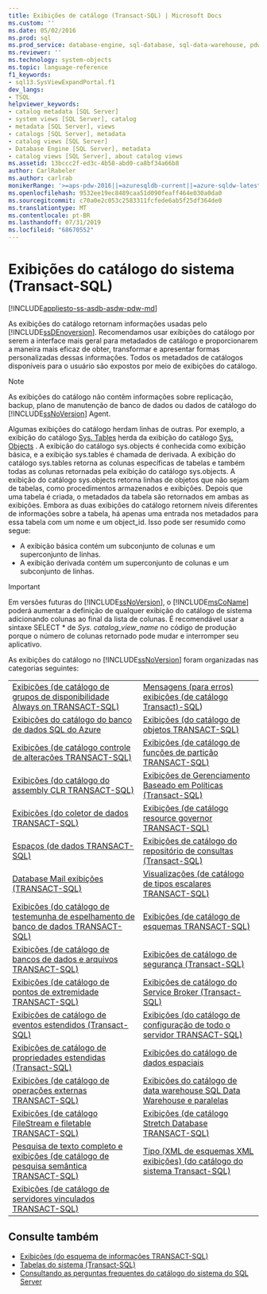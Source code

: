 ```yaml
---
title: Exibições de catálogo (Transact-SQL) | Microsoft Docs
ms.custom: ''
ms.date: 05/02/2016
ms.prod: sql
ms.prod_service: database-engine, sql-database, sql-data-warehouse, pdw
ms.reviewer: ''
ms.technology: system-objects
ms.topic: language-reference
f1_keywords:
- sql13.SysViewExpandPortal.f1
dev_langs:
- TSQL
helpviewer_keywords:
- catalog metadata [SQL Server]
- system views [SQL Server], catalog
- metadata [SQL Server], views
- catalogs [SQL Server], metadata
- catalog views [SQL Server]
- Database Engine [SQL Server], metadata
- catalog views [SQL Server], about catalog views
ms.assetid: 13bccc2f-ed3c-4b58-abd0-ca8bf34a66b8
author: CarlRabeler
ms.author: carlrab
monikerRange: '>=aps-pdw-2016||=azuresqldb-current||=azure-sqldw-latest||>=sql-server-2016||=sqlallproducts-allversions||>=sql-server-linux-2017||=azuresqldb-mi-current'
ms.openlocfilehash: 9532ee19ec8489caa51d090feaff464e030a0da0
ms.sourcegitcommit: c70a0e2c053c2583311fcfede6ab5f25df364de0
ms.translationtype: MT
ms.contentlocale: pt-BR
ms.lasthandoff: 07/31/2019
ms.locfileid: "68670552"
---
```

# <a name="system-catalog-views-transact-sql"></a>Exibições do catálogo do sistema (Transact-SQL)

[!INCLUDE[appliesto-ss-asdb-asdw-pdw-md](../../includes/appliesto-ss-asdb-asdw-pdw-md.md)]

As exibições do catálogo retornam informações usadas pelo [!INCLUDE[ssDEnoversion](../../includes/ssdenoversion-md.md)]. Recomendamos usar exibições do catálogo por serem a interface mais geral para metadados de catálogo e proporcionarem a maneira mais eficaz de obter, transformar e apresentar formas personalizadas dessas informações. Todos os metadados de catálogos disponíveis para o usuário são expostos por meio de exibições do catálogo.

> [!NOTE]
> As exibições do catálogo não contêm informações sobre replicação, backup, plano de manutenção de banco de dados ou dados de catálogo do [!INCLUDE[ssNoVersion](../../includes/ssnoversion-md.md)] Agent.

 Algumas exibições do catálogo herdam linhas de outras. Por exemplo, a exibição do catálogo [Sys. Tables](../../relational-databases/system-catalog-views/sys-tables-transact-sql.md) herda da exibição do catálogo [Sys. Objects](../../relational-databases/system-catalog-views/sys-objects-transact-sql.md) . A exibição do catálogo sys.objects é conhecida como exibição básica, e a exibição sys.tables é chamada de derivada. A exibição do catálogo sys.tables retorna as colunas específicas de tabelas e também todas as colunas retornadas pela exibição do catálogo sys.objects. A exibição do catálogo sys.objects retorna linhas de objetos que não sejam de tabelas, como procedimentos armazenados e exibições. Depois que uma tabela é criada, o metadados da tabela são retornados em ambas as exibições. Embora as duas exibições do catálogo retornem níveis diferentes de informações sobre a tabela, há apenas uma entrada nos metadados para essa tabela com um nome e um object_id. Isso pode ser resumido como segue:

- A exibição básica contém um subconjunto de colunas e um superconjunto de linhas.
- A exibição derivada contém um superconjunto de colunas e um subconjunto de linhas.

> [!IMPORTANT]
> Em versões futuras do [!INCLUDE[ssNoVersion](../../includes/ssnoversion-md.md)], o [!INCLUDE[msCoName](../../includes/msconame-md.md)] poderá aumentar a definição de qualquer exibição do catálogo de sistema adicionando colunas ao final da lista de colunas. É recomendável usar a sintaxe SELECT \* de *Sys. catalog_view_name* no código de produção porque o número de colunas retornado pode mudar e interromper seu aplicativo.

As exibições do catálogo no [!INCLUDE[ssNoVersion](../../includes/ssnoversion-md.md)] foram organizadas nas categorias seguintes:

|||
|-|-|
|[Exibições &#40;de catálogo de grupos de disponibilidade Always on TRANSACT-SQL&#41;](../../relational-databases/system-catalog-views/always-on-availability-groups-catalog-views-transact-sql.md)|[Mensagens &#40;para erros&#41; exibições &#40;de catálogo Transact&#41;-SQL](../system-catalog-views/messages-for-errors-catalog-views-sys-messages.md))|
|[Exibições do catálogo do banco de dados SQL do Azure](../../relational-databases/system-catalog-views/azure-sql-database-catalog-views.md)|[Exibições &#40;do catálogo de objetos TRANSACT-SQL&#41;](../../relational-databases/system-catalog-views/object-catalog-views-transact-sql.md)|
|[Exibições &#40;de catálogo controle de alterações TRANSACT-SQL&#41;](../system-catalog-views/change-tracking-catalog-views-sys-change-tracking-databases.md)|[Exibições &#40;de catálogo de funções de partição TRANSACT-SQL&#41;](../../relational-databases/system-catalog-views/partition-function-catalog-views-transact-sql.md)|
|[Exibições &#40;do catálogo do assembly CLR TRANSACT-SQL&#41;](../../relational-databases/system-catalog-views/clr-assembly-catalog-views-transact-sql.md)|[Exibições de Gerenciamento Baseado em Políticas &#40;Transact-SQL&#41;](../../relational-databases/system-catalog-views/policy-based-management-views-transact-sql.md)|
|[Exibições &#40;do coletor de dados TRANSACT-SQL&#41;](../../relational-databases/system-catalog-views/data-collector-views-transact-sql.md)|[Exibições &#40;de catálogo resource governor TRANSACT-SQL&#41;](../../relational-databases/system-catalog-views/resource-governor-catalog-views-transact-sql.md)|
|[Espaços &#40;de dados TRANSACT-SQL&#41;](../../relational-databases/system-catalog-views/data-spaces-transact-sql.md)|[Exibições de catálogo do repositório de consultas &#40;Transact-SQL&#41;](../../relational-databases/system-catalog-views/query-store-catalog-views-transact-sql.md)|
|[Database Mail exibições &#40;TRANSACT-SQL&#41;](../../relational-databases/system-catalog-views/database-mail-views-transact-sql.md)|[Visualizações &#40;de catálogo de tipos escalares TRANSACT-SQL&#41;](../../relational-databases/system-catalog-views/scalar-types-catalog-views-transact-sql.md)|
|[Exibições &#40;do catálogo de testemunha de espelhamento de banco de dados TRANSACT-SQL&#41;](../system-catalog-views/database-mirroring-witness-catalog-views-sys-database-mirroring-witnesses.md)|[Exibições &#40;de catálogo de esquemas TRANSACT-SQL&#41;](../system-catalog-views/schemas-catalog-views-sys-schemas.md)|
|[Exibições &#40;de catálogo de bancos de dados e arquivos TRANSACT-SQL&#41;](../../relational-databases/system-catalog-views/databases-and-files-catalog-views-transact-sql.md)|[Exibições de catálogo de segurança &#40;Transact-SQL&#41;](../../relational-databases/system-catalog-views/security-catalog-views-transact-sql.md)|
|[Exibições &#40;de catálogo de pontos de extremidade TRANSACT-SQL&#41;](../../relational-databases/system-catalog-views/endpoints-catalog-views-transact-sql.md)|[Exibições de catálogo do Service Broker &#40;Transact-SQL&#41;](../../relational-databases/system-catalog-views/service-broker-catalog-views-transact-sql.md)|
|[Exibições de catálogo de eventos estendidos &#40;Transact-SQL&#41;](../../relational-databases/system-catalog-views/extended-events-catalog-views-transact-sql.md)|[Exibições &#40;do catálogo de configuração de todo o servidor TRANSACT-SQL&#41;](../../relational-databases/system-catalog-views/server-wide-configuration-catalog-views-transact-sql.md)|
|[Exibições de catálogo de propriedades estendidas &#40;Transact-SQL&#41;](../system-catalog-views/extended-properties-catalog-views-sys-extended-properties.md)|[Exibições do catálogo de dados espaciais](../../relational-databases/system-catalog-views/spatial-data-catalog-views.md)|
|[Exibições &#40;de catálogo de operações externas TRANSACT-SQL&#41;](../../relational-databases/system-catalog-views/external-operations-catalog-views-transact-sql.md)|[Exibições do catálogo de data warehouse SQL Data Warehouse e paralelas](../../relational-databases/system-catalog-views/sql-data-warehouse-and-parallel-data-warehouse-catalog-views.md)|
|[Exibições &#40;de catálogo FileStream e filetable TRANSACT-SQL&#41;](../../relational-databases/system-catalog-views/filestream-and-filetable-catalog-views-transact-sql.md)|[Exibições &#40;de catálogo Stretch Database TRANSACT-SQL&#41;](../system-catalog-views/stretch-database-catalog-views-sys-remote-data-archive-databases.md)|
|[Pesquisa de texto completo e exibições &#40;de catálogo de pesquisa semântica TRANSACT-SQL&#41;](../../relational-databases/system-catalog-views/full-text-search-and-semantic-search-catalog-views-transact-sql.md)|[Tipo &#40;XML de esquemas XML exibições&#41; &#40;do catálogo do sistema Transact-SQL&#41;](../../relational-databases/system-catalog-views/xml-schemas-xml-type-system-catalog-views-transact-sql.md)|
|[Exibições &#40;de catálogo de servidores vinculados TRANSACT-SQL&#41;](../../relational-databases/system-catalog-views/linked-servers-catalog-views-transact-sql.md)||

## <a name="see-also"></a>Consulte também

- [Exibições &#40;do esquema de informações TRANSACT-SQL&#41;](../../relational-databases/system-information-schema-views/system-information-schema-views-transact-sql.md)
- [Tabelas do sistema &#40;Transact-SQL&#41;](../../relational-databases/system-tables/system-tables-transact-sql.md)
- [Consultando as perguntas frequentes do catálogo do sistema do SQL Server](../../relational-databases/system-catalog-views/querying-the-sql-server-system-catalog-faq.md)
